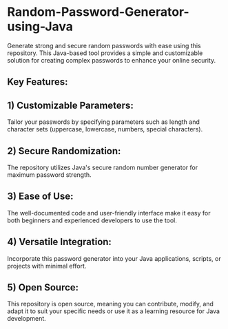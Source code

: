 # Random-Password-Generator-using-Java
Generate strong and secure random passwords with ease using this repository. This Java-based tool provides a simple and customizable solution for creating complex passwords to enhance your online security.
## Key Features:
## 1) Customizable Parameters:
Tailor your passwords by specifying parameters such as length and character sets (uppercase, lowercase, numbers, special characters).
## 2) Secure Randomization:
The repository utilizes Java's secure random number generator for maximum password strength.
## 3) Ease of Use:
The well-documented code and user-friendly interface make it easy for both beginners and experienced developers to use the tool.
## 4) Versatile Integration:
Incorporate this password generator into your Java applications, scripts, or projects with minimal effort.
## 5) Open Source:
This repository is open source, meaning you can contribute, modify, and adapt it to suit your specific needs or use it as a learning resource for Java development.

